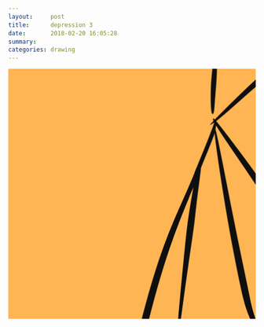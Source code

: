 ```yaml
---
layout:     post
title:      depression 3
date:       2018-02-20 16:05:28
summary:    
categories: drawing
---
```

![depression 3](/images/diary/depression-3.png ".")
